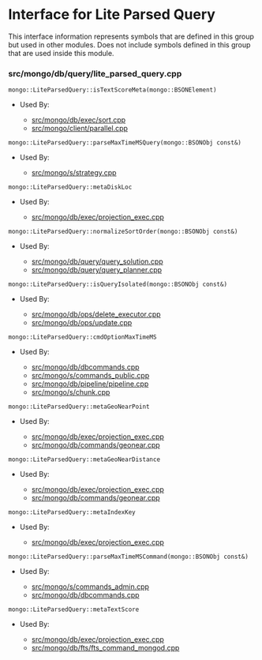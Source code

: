 
# Interface for Lite Parsed Query
This interface information represents symbols that are defined in this group but used in other modules.  Does not include symbols defined in this group that are used inside this module.

### src/mongo/db/query/lite\_parsed\_query.cpp

<div></div>

    mongo::LiteParsedQuery::isTextScoreMeta(mongo::BSONElement)

- Used By:

    - [src/mongo/db/exec/sort.cpp](../../../../core\_query\_system/query\_execution)
    - [src/mongo/client/parallel.cpp](../../../../sharding/routing)

<div></div>

    mongo::LiteParsedQuery::parseMaxTimeMSQuery(mongo::BSONObj const&)

- Used By:

    - [src/mongo/s/strategy.cpp](../../../../network/network\_core)

<div></div>

    mongo::LiteParsedQuery::metaDiskLoc

- Used By:

    - [src/mongo/db/exec/projection\_exec.cpp](../../../../core\_query\_system/query\_execution)

<div></div>

    mongo::LiteParsedQuery::normalizeSortOrder(mongo::BSONObj const&)

- Used By:

    - [src/mongo/db/query/query\_solution.cpp](../../../../core\_query\_system/query\_planner)
    - [src/mongo/db/query/query\_planner.cpp](../../../../core\_query\_system/query\_planner)

<div></div>

    mongo::LiteParsedQuery::isQueryIsolated(mongo::BSONObj const&)

- Used By:

    - [src/mongo/db/ops/delete\_executor.cpp](../../../../core\_query\_system/delete\_operations)
    - [src/mongo/db/ops/update.cpp](../../../../core\_query\_system/update\_system)

<div></div>

    mongo::LiteParsedQuery::cmdOptionMaxTimeMS

- Used By:

    - [src/mongo/db/dbcommands.cpp](../../../../query\_and\_operation\_handling/database\_commands)
    - [src/mongo/s/commands\_public.cpp](../../../../sharding/mongos\_commands)
    - [src/mongo/db/pipeline/pipeline.cpp](../../../../core\_query\_system/aggregation\_framework)
    - [src/mongo/s/chunk.cpp](../../../../sharding/chunk\_management)

<div></div>

    mongo::LiteParsedQuery::metaGeoNearPoint

- Used By:

    - [src/mongo/db/exec/projection\_exec.cpp](../../../../core\_query\_system/query\_execution)
    - [src/mongo/db/commands/geonear.cpp](../../../../query\_and\_operation\_handling/database\_commands)

<div></div>

    mongo::LiteParsedQuery::metaGeoNearDistance

- Used By:

    - [src/mongo/db/exec/projection\_exec.cpp](../../../../core\_query\_system/query\_execution)
    - [src/mongo/db/commands/geonear.cpp](../../../../query\_and\_operation\_handling/database\_commands)

<div></div>

    mongo::LiteParsedQuery::metaIndexKey

- Used By:

    - [src/mongo/db/exec/projection\_exec.cpp](../../../../core\_query\_system/query\_execution)

<div></div>

    mongo::LiteParsedQuery::parseMaxTimeMSCommand(mongo::BSONObj const&)

- Used By:

    - [src/mongo/s/commands\_admin.cpp](../../../../sharding/mongos\_commands)
    - [src/mongo/db/dbcommands.cpp](../../../../query\_and\_operation\_handling/database\_commands)

<div></div>

    mongo::LiteParsedQuery::metaTextScore

- Used By:

    - [src/mongo/db/exec/projection\_exec.cpp](../../../../core\_query\_system/query\_execution)
    - [src/mongo/db/fts/fts\_command\_mongod.cpp](../../../../core\_query\_system/full\_text\_search\_module)
